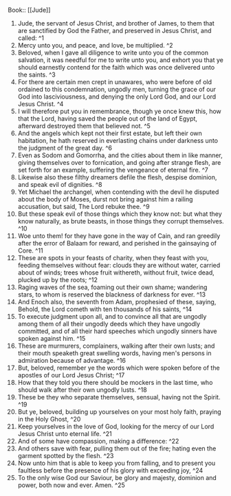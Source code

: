  Book:: [[Jude]]
 1. Jude, the servant of Jesus Christ, and brother of James, to them that are sanctified by God the Father, and preserved in Jesus Christ, and called: ^1
 2. Mercy unto you, and peace, and love, be multiplied. ^2
 3. Beloved, when I gave all diligence to write unto you of the common salvation, it was needful for me to write unto you, and exhort you that ye should earnestly contend for the faith which was once delivered unto the saints. ^3
 4. For there are certain men crept in unawares, who were before of old ordained to this condemnation, ungodly men, turning the grace of our God into lasciviousness, and denying the only Lord God, and our Lord Jesus Christ. ^4
 5. I will therefore put you in remembrance, though ye once knew this, how that the Lord, having saved the people out of the land of Egypt, afterward destroyed them that believed not. ^5
 6. And the angels which kept not their first estate, but left their own habitation, he hath reserved in everlasting chains under darkness unto the judgment of the great day. ^6
 7. Even as Sodom and Gomorrha, and the cities about them in like manner, giving themselves over to fornication, and going after strange flesh, are set forth for an example, suffering the vengeance of eternal fire. ^7
 8. Likewise also these filthy dreamers defile the flesh, despise dominion, and speak evil of dignities. ^8
 9. Yet Michael the archangel, when contending with the devil he disputed about the body of Moses, durst not bring against him a railing accusation, but said, The Lord rebuke thee. ^9
 10. But these speak evil of those things which they know not: but what they know naturally, as brute beasts, in those things they corrupt themselves. ^10
 11. Woe unto them! for they have gone in the way of Cain, and ran greedily after the error of Balaam for reward, and perished in the gainsaying of Core. ^11
 12. These are spots in your feasts of charity, when they feast with you, feeding themselves without fear: clouds they are without water, carried about of winds; trees whose fruit withereth, without fruit, twice dead, plucked up by the roots; ^12
 13. Raging waves of the sea, foaming out their own shame; wandering stars, to whom is reserved the blackness of darkness for ever. ^13
 14. And Enoch also, the seventh from Adam, prophesied of these, saying, Behold, the Lord cometh with ten thousands of his saints, ^14
 15. To execute judgment upon all, and to convince all that are ungodly among them of all their ungodly deeds which they have ungodly committed, and of all their hard speeches which ungodly sinners have spoken against him. ^15
 16. These are murmurers, complainers, walking after their own lusts; and their mouth speaketh great swelling words, having men's persons in admiration because of advantage. ^16
 17. But, beloved, remember ye the words which were spoken before of the apostles of our Lord Jesus Christ; ^17
 18. How that they told you there should be mockers in the last time, who should walk after their own ungodly lusts. ^18
 19. These be they who separate themselves, sensual, having not the Spirit. ^19
 20. But ye, beloved, building up yourselves on your most holy faith, praying in the Holy Ghost, ^20
 21. Keep yourselves in the love of God, looking for the mercy of our Lord Jesus Christ unto eternal life. ^21
 22. And of some have compassion, making a difference: ^22
 23. And others save with fear, pulling them out of the fire; hating even the garment spotted by the flesh. ^23
 24. Now unto him that is able to keep you from falling, and to present you faultless before the presence of his glory with exceeding joy, ^24
 25. To the only wise God our Saviour, be glory and majesty, dominion and power, both now and ever. Amen. ^25
